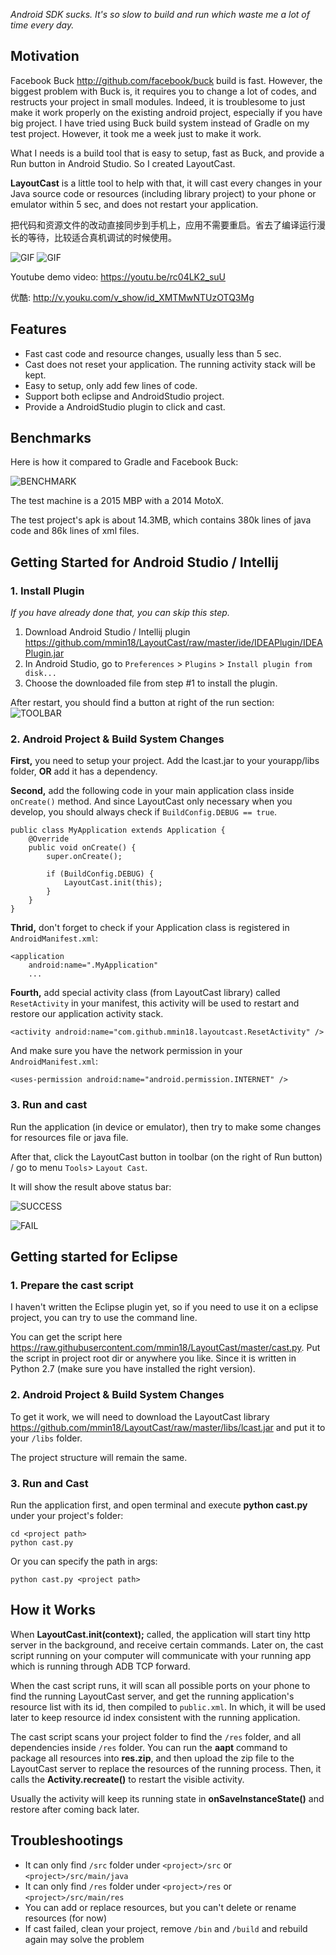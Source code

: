 *Android SDK sucks. It's so slow to build and run which waste me a lot of time every day.*

## Motivation

Facebook Buck <http://github.com/facebook/buck> build is fast. However, the biggest problem with Buck is, it requires you to change a lot of codes, and restructs your project in small modules. Indeed, it is troublesome to just make it work properly on the existing android project, especially if you have big project. I have tried using Buck build system instead of Gradle on my test project. However, it took me a week just to make it work.

What I needs is a build tool that is easy to setup, fast as Buck, and provide a Run button in Android Studio. So I created LayoutCast.

**LayoutCast** is a little tool to help with that, it will cast every changes in your Java source code or resources (including library project) to your phone or emulator within 5 sec, and does not restart your application.

把代码和资源文件的改动直接同步到手机上，应用不需要重启。省去了编译运行漫长的等待，比较适合真机调试的时候使用。

![GIF](images/cast_res.gif)
![GIF](images/cast_code.gif)

Youtube demo video: <https://youtu.be/rc04LK2_suU>

优酷: <http://v.youku.com/v_show/id_XMTMwNTUzOTQ3Mg>

## Features

- Fast cast code and resource changes, usually less than 5 sec.
- Cast does not reset your application. The running activity stack will be kept.
- Easy to setup, only add few lines of code.
- Support both eclipse and AndroidStudio project.
- Provide a AndroidStudio plugin to click and cast.

## Benchmarks

Here is how it compared to Gradle and Facebook Buck:

![BENCHMARK](images/benchmark1.png)

The test machine is a 2015 MBP with a 2014 MotoX.

The test project's apk is about 14.3MB, which contains 380k lines of java code and 86k lines of xml files.

## Getting Started for Android Studio / Intellij

### 1. Install Plugin

*If you have already done that, you can skip this step.*

1. Download Android Studio / Intellij plugin <https://github.com/mmin18/LayoutCast/raw/master/ide/IDEAPlugin/IDEAPlugin.jar>
2. In Android Studio, go to `Preferences` > `Plugins` > `Install plugin from disk...`
3. Choose the downloaded file from step #1 to install the plugin.

After restart, you should find a button at right of the run section: ![TOOLBAR](images/sc_toolbar.png)

### 2. Android Project & Build System Changes

**First,** you need to setup your project. Add the lcast.jar to your yourapp/libs folder, **OR** add it has a dependency.


**Second,** add the following code in your main application class inside `onCreate()` method. And since LayoutCast only necessary when you develop, you should always check if `BuildConfig.DEBUG == true`.

	public class MyApplication extends Application {
		@Override
		public void onCreate() {
			super.onCreate();

			if (BuildConfig.DEBUG) {
				LayoutCast.init(this);
			}
		}
	}

**Thrid,** don't forget to check if your Application class is registered in `AndroidManifest.xml`:

    <application
        android:name=".MyApplication"
		...

**Fourth,** add special activity class (from LayoutCast library) called `ResetActivity` in your manifest, this activity will be used to restart and restore our application activity stack.

	<activity android:name="com.github.mmin18.layoutcast.ResetActivity" />

And make sure you have the network permission in your `AndroidManifest.xml`:

    <uses-permission android:name="android.permission.INTERNET" />

### 3. Run and cast

Run the application (in device or emulator), then try to make some changes for resources file or java file.

After that, click the LayoutCast button in toolbar (on the right of Run button) / go to menu `Tools`> `Layout Cast`.

It will show the result above status bar:

![SUCCESS](images/sc_success.png)

![FAIL](images/sc_fail.png)

## Getting started for Eclipse

### 1. Prepare the cast script

I haven't written the Eclipse plugin yet, so if you need to use it on a eclipse project, you can try to use the command line.

You can get the script here <https://raw.githubusercontent.com/mmin18/LayoutCast/master/cast.py>. Put the script in project root dir or anywhere you like. Since it is written in Python 2.7 (make sure you have installed the right version). 

### 2. Android Project & Build System Changes

To get it work, we will need to download the LayoutCast library <https://github.com/mmin18/LayoutCast/raw/master/libs/lcast.jar> and put it to your `/libs` folder.

The project structure will remain the same.

### 3. Run and Cast

Run the application first, and open terminal and execute **python cast.py** under your project's folder:

	cd <project path>
	python cast.py

Or you can specify the path in args:

	python cast.py <project path>

## How it Works

When **LayoutCast.init(context);** called, the application will start tiny http server in the background, and receive certain commands. Later on, the cast script running on your computer will communicate with your running app which is running through ADB TCP forward.

When the cast script runs, it will scan all possible ports on your phone to find the running LayoutCast server, and get the running application's resource list with its id, then compiled to `public.xml`. In which, it will be used later to keep resource id index consistent with the running application.

The cast script scans your project folder to find the `/res` folder, and all dependencies inside `/res` folder. You can run the **aapt** command to package all resources into **res.zip**, and then upload the zip file to the LayoutCast server to replace the resources of the running process. Then, it calls the **Activity.recreate()** to restart the visible activity.

Usually the activity will keep its running state in **onSaveInstanceState()** and restore after coming back later.

## Troubleshootings

- It can only find `/src` folder under `<project>/src` or `<project>/src/main/java`
- It can only find `/res` folder under `<project>/res` or `<project>/src/main/res`
- You can add or replace resources, but you can't delete or rename resources (for now)
- If cast failed, clean your project, remove `/bin` and `/build` and rebuild again may solve the problem
